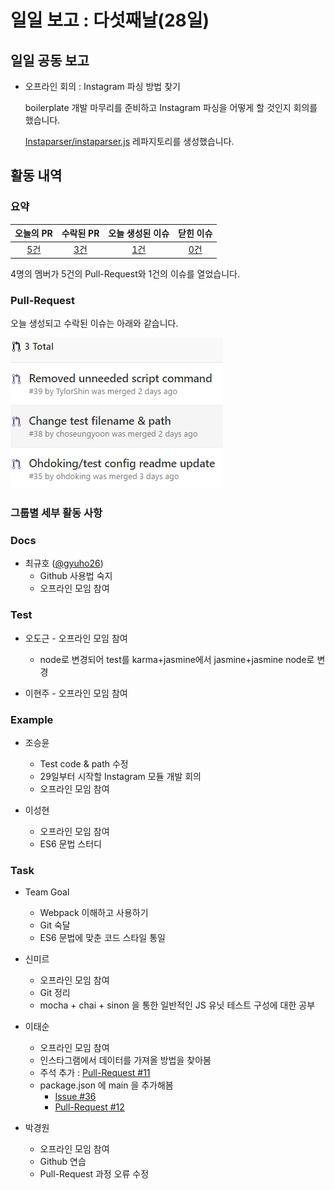 # 일일 보고 : 다섯째날(28일)

## 일일 공동 보고

* 오프라인 회의 : Instagram 파싱 방법 찾기

	boilerplate 개발 마무리를 준비하고 Instagram 파싱을 어떻게 할 것인지 회의를 했습니다.

	[Instaparser/instaparser.js](https://github.com/Instaparser/instaparser.js) 레파지토리를 생성했습니다.

## 활동 내역

### 요약
| 오늘의 PR | 수락된 PR | 오늘 생성된 이슈 | 닫힌 이슈 |
| :---: | :---: | :---: | :---: |
| [5건](https://github.com/JeffGuKang/npm-webpack-boilerplate/pulls?utf8=%E2%9C%93&q=is%3Apr%20created%3A2016-09-28) | [3건](https://github.com/JeffGuKang/npm-webpack-boilerplate/pulls?utf8=%E2%9C%93&q=is%3Apr%20created%3A2016-09-28%20is%3Amerged) | [1건](https://github.com/JeffGuKang/npm-webpack-boilerplate/issues?utf8=%E2%9C%93&q=is%3Aissue%20created%3A2016-09-28) | [0건](https://github.com/JeffGuKang/npm-webpack-boilerplate/issues?utf8=%E2%9C%93&q=is%3Aissue%20created%3A2016-09-28%20is%3Aclosed) |

4명의 멤버가 5건의 Pull-Request와 1건의 이슈를 열었습니다.

### Pull-Request

오늘 생성되고 수락된 이슈는 아래와 같습니다.

![](./28th_pr.png)

### 그룹별 세부 활동 사항

### Docs

- 최규호 ([@gyuho26](https://github.com/gyuho26))
	- Github 사용법 숙지
	- 오프라인 모임 참여

### Test

- 오도근
        - 오프라인 모임 참여
	- node로 변경되어 test를 karma+jasmine에서 jasmine+jasmine node로 변경

- 이현주
        - 오프라인 모임 참여
### Example

- 조승윤
	- Test code & path 수정
	- 29일부터 시작할 Instagram 모듈 개발 회의
	- 오프라인 모임 참여
	
- 이성현
	- 오프라인 모임 참여
	- ES6 문법 스터디

### Task

- Team Goal
	- Webpack 이해하고 사용하기
	- Git 숙달
	- ES6 문법에 맞춘 코드 스타일 통일

- 신미르
	- 오프라인 모임 참여
	- Git 정리
	- mocha + chai + sinon 을 통한 일반적인 JS 유닛 테스트 구성에 대한 공부

- 이태순
	- 오프라인 모임 참여
	- 인스타그램에서 데이터를 가져올 방법을 찾아봄
	- 주석 추가 : [Pull-Request #11](https://github.com/TylorShin/npm-module-es2015-boilerplate/pull/11)
	- package.json 에 main 을 추가해봄
		- [Issue #36](https://github.com/JeffGuKang/npm-webpack-boilerplate/issues/36)
		- [Pull-Request #12](https://github.com/TylorShin/npm-module-es2015-boilerplate/pull/12)

- 박경원
	- 오프라인 모임 참여
	- Github 연습
	- Pull-Request 과정 오류 수정
